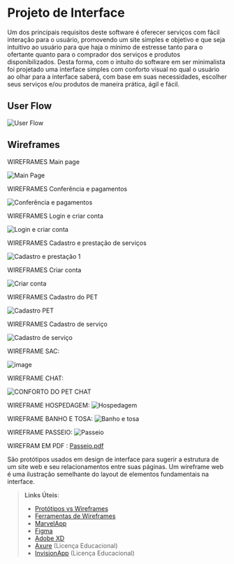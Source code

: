 
# Projeto de Interface

Um dos principais requisitos deste software é oferecer serviços com fácil interação para o usuário, promovendo um site simples e objetivo e que seja intuitivo ao usuário para que haja o mínimo de estresse tanto para o ofertante quanto para o comprador dos serviços e produtos disponibilizados. Desta forma, com o intuito do software em ser minimalista foi projetado uma interface simples com conforto visual no qual o usuário ao olhar para a interface saberá, com base em suas necessidades, escolher seus serviços e/ou produtos de maneira prática, ágil e fácil.

## User Flow

![User Flow](https://user-images.githubusercontent.com/78939209/117692521-7a97a700-b193-11eb-8672-9d21d9589670.png)


## Wireframes 

WIREFRAMES Main page

![Main Page](https://user-images.githubusercontent.com/78939209/117646429-1f00f580-b162-11eb-98ca-a41b2b4d80fa.png)

WIREFRAMES Conferência e pagamentos

![Conferência e pagamentos](https://user-images.githubusercontent.com/78939209/117646636-5d96b000-b162-11eb-8fe8-2b451dfc318d.png)

WIREFRAMES Login e criar conta

![Login e criar conta](https://user-images.githubusercontent.com/78939209/117646817-9767b680-b162-11eb-98c2-4385f6afe21b.png)

WIREFRAMES Cadastro e prestação de serviços

![Cadastro e prestação 1](https://user-images.githubusercontent.com/78939209/117646766-8a4ac780-b162-11eb-9244-76701901acae.png)

WIREFRAMES Criar conta

![Criar conta](https://user-images.githubusercontent.com/78939209/117646891-aea6a400-b162-11eb-8bde-4b71575e4175.png)

WIREFRAMES Cadastro do PET

![Cadastro PET](https://user-images.githubusercontent.com/78939209/117646770-8b7bf480-b162-11eb-88db-83849f500306.png)

WIREFRAMES Cadastro de serviço

![Cadastro de serviço](https://user-images.githubusercontent.com/78939209/117646861-a6e6ff80-b162-11eb-9e8c-bac83e726741.png)

WIREFRAME SAC:

![image](https://user-images.githubusercontent.com/81272141/117580535-ba488b00-b0ce-11eb-99b7-5a1abacee18b.png)

WIREFRAME CHAT:

![CONFORTO DO PET CHAT](https://user-images.githubusercontent.com/81272141/117580615-24f9c680-b0cf-11eb-9957-7dab37d0c387.jpeg)

WIREFRAME HOSPEDAGEM:
![Hospedagem](https://user-images.githubusercontent.com/81273050/117594886-83e22e80-b115-11eb-9074-c41a92875b4e.png)

WIREFRAME BANHO E TOSA:
![Banho e tosa](https://user-images.githubusercontent.com/81273050/117594990-e20f1180-b115-11eb-859a-8c73f54cbe13.png)

WIREFRAME PASSEIO:
![Passeio](https://user-images.githubusercontent.com/81273050/117594999-e6d3c580-b115-11eb-9047-866b1c008d93.png)


WIREFRAM EM PDF :
[Passeio.pdf](https://github.com/ICEI-PUC-Minas-PMV-SI/pmv-si-2021-1-e1-proj-web-t2-conforto-do-pet/files/6448774/Passeio.pdf)

São protótipos usados em design de interface para sugerir a estrutura de um site web e seu relacionamentos entre suas páginas. Um wireframe web é uma ilustração semelhante do layout de elementos fundamentais na interface.
 
> **Links Úteis**:
> - [Protótipos vs Wireframes](https://www.nngroup.com/videos/prototypes-vs-wireframes-ux-projects/)
> - [Ferramentas de Wireframes](https://rockcontent.com/blog/wireframes/)
> - [MarvelApp](https://marvelapp.com/developers/documentation/tutorials/)
> - [Figma](https://www.figma.com/)
> - [Adobe XD](https://www.adobe.com/br/products/xd.html#scroll)
> - [Axure](https://www.axure.com/edu) (Licença Educacional)
> - [InvisionApp](https://www.invisionapp.com/) (Licença Educacional)
